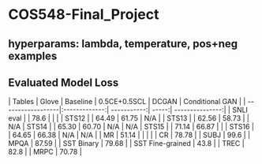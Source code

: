 # COS548-Final_Project
## hyperparams: lambda, temperature, pos+neg examples
## Evaluated Model Loss

| Tables            | Glove         | Baseline   | 0.5CE+0.5SCL        | DCGAN | Conditional GAN | 
| ------------------|:-------------:| -----------:| -----:| ---------------:|
| SNLI eval         |               |  78.6          |      |       |
| STS12             |               |  64.49   | 61.75   | N/A   | 
| STS13             |               |  62.56   | 58.73   |       |  N/A
| STS14             |               |  65.30   | 60.70   | N/A   |  N/A
| STS15             |               |  71.14   | 66.87   |       | 
| STS16             |               |  64.65   | 66.38   | N/A   | N/A             |
| MR                | 51.14         |          |         |         | 
| CR                | 78.78         |
| SUBJ              | 99.6          |
| MPQA              | 87.59         |
| SST Binary        | 79.68         |
| SST Fine-grained  | 43.8          |
| TREC              | 82.8          |
| MRPC              | 70.78         |